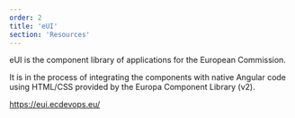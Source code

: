 ```yaml
---
order: 2
title: 'eUI'
section: 'Resources'
---
```


eUI is the component library of applications for the European Commission.

It is in the process of integrating the components with native Angular code using HTML/CSS provided by the Europa Component Library (v2).

https://eui.ecdevops.eu/
